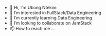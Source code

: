 - 👋 Hi, I’m Ubong Ntekim
- 👀 I’m interested in FullStack/Data Engineering
- 🌱 I’m currently learning Data Engineering
- 💞️ I’m looking to collaborate on JamStack
- 📫 How to reach me ...

<!---
ubkim/ubkim is a ✨ special ✨ repository because its `README.md` (this file) appears on your GitHub profile.
You can click the Preview link to take a look at your changes.
--->
